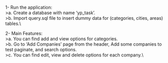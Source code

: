 1- Run the application:\
	>a. Create a database with name ‘yp_task’.\
	>b. Import query.sql file to insert dummy data for (categories, cities, areas) tables.\

2- Main Features:\
	>a. You can find add and view options for categories.\
	>b. Go to ‘Add Companies’ page from the header, Add some companies to test paginate, and search options.\
	>c. You can find edit, view and delete options for each company.\
